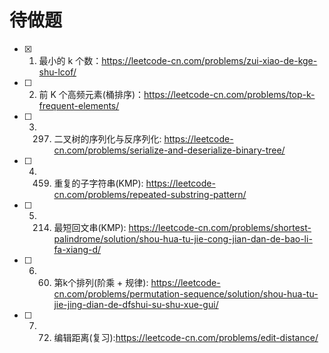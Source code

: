 # 待做题

* [x] 1. 最小的 k 个数：https://leetcode-cn.com/problems/zui-xiao-de-kge-shu-lcof/
* [ ] 2. 前 K 个高频元素(桶排序)：https://leetcode-cn.com/problems/top-k-frequent-elements/
* [ ] 3. 297. 二叉树的序列化与反序列化: https://leetcode-cn.com/problems/serialize-and-deserialize-binary-tree/
* [ ] 4. 459. 重复的子字符串(KMP): https://leetcode-cn.com/problems/repeated-substring-pattern/
* [ ] 5. 214. 最短回文串(KMP): https://leetcode-cn.com/problems/shortest-palindrome/solution/shou-hua-tu-jie-cong-jian-dan-de-bao-li-fa-xiang-d/
* [ ] 6. 60. 第k个排列(阶乘 + 规律): https://leetcode-cn.com/problems/permutation-sequence/solution/shou-hua-tu-jie-jing-dian-de-dfshui-su-shu-xue-gui/
* [ ] 7. 72. 编辑距离(复习):https://leetcode-cn.com/problems/edit-distance/